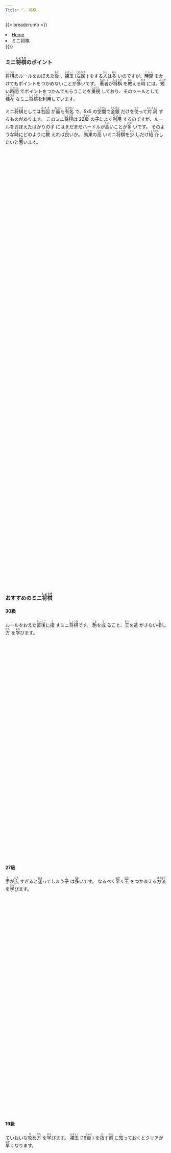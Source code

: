 ```yaml
---
Title: ミニ将棋
---
```

{{< breadcrumb >}}
  <li class="breadcrumb-item"><a href="/shogi-beginners/">Home</a></li>
  <li class="breadcrumb-item active" aria-current="page">ミニ将棋</li>
{{</ breadcrumb >}}
<div class="row pt-3">
  <div class="col-lg-6">
    <h3>ミニ<ruby>将棋<rt>しょうぎ</rt></ruby>のポイント</h3>
    <p><ruby>将棋<rt>しょうぎ</rt></ruby>のルールをおぼえた<ruby>後<rt>あと</rt>
      </ruby>、<ruby>裸玉<rt>らぎょく</rt></ruby> (<ruby>左図<rt>ひだりず</rt>
      </ruby>) をする<ruby>人<rt>ひと</rt></ruby>は<ruby>多<rt>おお</rt>
      </ruby>いのですが、<ruby>時間<rt>じかん</rt>
      </ruby>をかけてもポイントをつかめないことが<ruby>多<rt>おお</rt></ruby>いです。
      <ruby>著者<rt>ちょしゃ</rt></ruby>が<ruby>将棋<rt>しょうぎ</rt>
      </ruby>を<ruby>教<rt>おし</rt></ruby>える<ruby>時<rt>とき</rt>
      </ruby>には、<ruby>短<rt>みじか</rt></ruby>い<ruby>時間<rt>じかん</rt>
      </ruby>でポイントをつかんでもらうことを<ruby>重視<rt>じゅうし</rt>
      </ruby>しており、そのツールとして<ruby>様々<rt>さまざま</rt>
      </ruby>なミニ<ruby>将棋<rt>しょうぎ</rt></ruby>を<ruby>利用<rt>りよう</rt></ruby>しています。
    </p>
    <p>ミニ<ruby>将棋<rt>しょうぎ</rt></ruby>としては<ruby>右図<rt>みぎず</rt>
      </ruby>が<ruby>最<rt>もっと</rt></ruby>も<ruby>有名<rt>ゆうめい</rt>
      </ruby>で、5x5 の<ruby>空間<rt>くうかん</rt></ruby>で<ruby>金銀<rt>きんぎん</rt>
      </ruby>だけを<ruby>使<rt>つか</rt></ruby>って<ruby>対局<rt>たいきょく</rt>
      </ruby>するものがあります。
      このミニ<ruby>将棋<rt>しょうぎ</rt></ruby>は 22<ruby>級<rt>きゅう</rt>
      </ruby>の<ruby>子<rt>こ</rt></ruby>によく<ruby>利用<rt>りよう</rt>
      </ruby>するのですが、ルールをおぼえたばかりの<ruby>子<rt>こ</rt>
      </ruby>にはまだまだハードルが<ruby>高<rt>たか</rt></ruby>いことが<ruby>多<rt>おお</rt>
      </ruby>いです。
      そのような<ruby>時<rt>とき</rt></ruby>にどのように<ruby>教<rt>おし</rt>
      </ruby>えれば<ruby>良<rt>よ</rt></ruby>いか。
      <ruby>効果<rt>こうか</rt></ruby>の<ruby>高<rt>たか</rt>
      </ruby>いミニ<ruby>将棋<rt>しょうぎ</rt></ruby>を<ruby>少<rt>すこ</rt>
      </ruby>しだけ<ruby>紹介<rt>しょうかい</rt></ruby>したいと<ruby>思<rt>おも</rt></ruby>います。
    </p>
  </div>
  <div class="col p-1">
    <div class="col" tabindex="-1">
      <script id="summary1-kif" type="text/plain">
上手：上手
下手：下手
上手の持駒：なし
  ９ ８ ７ ６ ５ ４ ３ ２ １
+---------------------------+
| ・ ・ ・ ・v玉 ・ ・ ・ ・|一
| ・ ・ ・ ・ ・ ・ ・ ・ ・|二
| ・ ・ ・ ・ ・ ・ ・ ・ ・|三
| ・ ・ ・ ・ ・ ・ ・ ・ ・|四
| ・ ・ ・ ・ ・ ・ ・ ・ ・|五
| ・ ・ ・ ・ ・ ・ ・ ・ ・|六
| 歩 歩 歩 歩 歩 歩 歩 歩 歩|七
| ・ 角 ・ ・ ・ ・ ・ 飛 ・|八
| 香 桂 銀 金 玉 金 銀 桂 香|九
+---------------------------+
下手の持駒：なし
      </script>
      <svg id="summary1" xmlns="http://www.w3.org/2000/svg" viewBox="0,0,400,540"></svg>
    </div>
  </div>
  <div class="col p-1">
    <div class="col" tabindex="-1">
      <script id="summary2-kif" type="text/plain">
上手：上手
下手：下手
上手の持駒：なし
  ９ ８ ７ ６ ５ ４ ３ ２ １
+---------------------------+
| ・ ・ ・ ・ ・ ・ ・ ・ ・|一
| ・ ・ ・ ・ ・ ・ ・ ・ ・|二
| ・ ・v銀v金v玉v金v銀 ・ ・|三
| ・ ・ ・ ・ ・ ・ ・ ・ ・|四
| ・ ・ ・ ・ ・ ・ ・ ・ ・|五
| ・ ・ ・ ・ ・ ・ ・ ・ ・|六
| ・ ・ 銀 金 玉 金 銀 ・ ・|七
| ・ ・ ・ ・ ・ ・ ・ ・ ・|八
| ・ ・ ・ ・ ・ ・ ・ ・ ・|九
+---------------------------+
下手の持駒：なし
      </script>
      <svg id="summary2" xmlns="http://www.w3.org/2000/svg" viewBox="0,0,400,540"></svg>
    </div>
  </div>
</div>
<div>
  <h3 class="pt-4">おすすめのミニ<ruby>将棋<rt>しょうぎ</rt></ruby></h3>
  <div class="row">
    <div class="col-md">
      <div class="row">
        <div class="col pb-3" tabindex="-1">
          <h4>30級</h4>
          <p>ルールをおえた<ruby>直後<rt>ちょくご</rt></ruby>に<ruby>指<rt>さ</rt>
            </ruby>すミニ<ruby>将棋<rt>しょうぎ</rt></ruby>です。
            <ruby>駒<rt>こま</rt></ruby>を<ruby>成<rt>な</rt>
            </ruby>ること、<ruby>王<rt>おう</rt></ruby>を<ruby>逃<rt>に</rt>
            </ruby>がさない<ruby>指<rt>さ</rt></ruby>し<ruby>方<rt>かた</rt>
            </ruby>を<ruby>学<rt>まな</rt></ruby>びます。
          </p>
          <script id="30kyu-kif" type="text/plain">
上手：上手
下手：下手
上手の持駒：なし
  ９ ８ ７ ６ ５ ４ ３ ２ １
+---------------------------+
| ・ ・ ・ ・v玉 ・ ・ ・ ・|一
| ・ ・ ・ ・ ・ ・ ・ ・ ・|二
| ・ ・ ・ ・ ・ ・ ・ ・ ・|三
| 歩 歩 歩 歩 歩 歩 歩 歩 歩|四
| ・ ・ ・ ・ ・ ・ ・ ・ ・|五
| ・ ・ ・ ・ ・ ・ ・ ・ ・|六
| ・ ・ ・ ・ ・ ・ ・ ・ ・|七
| ・ ・ ・ ・ ・ ・ ・ ・ ・|八
| ・ ・ ・ ・ 玉 ・ ・ ・ ・|九
+---------------------------+
下手の持駒：なし
          </script>
          <svg id="30kyu" xmlns="http://www.w3.org/2000/svg" viewBox="0,0,400,540"></svg>
        </div>
        <div class="col pb-3" tabindex="-1">
          <h4>27級</h4>
          <p><ruby>手<rt>て</rt></ruby>が<ruby>広<rt>ひろ</rt>
            </ruby>すぎると<ruby>迷<rt>まよ</rt></ruby>ってしまう<ruby>子<rt>こ</rt>
            </ruby>は<ruby>多<rt>おお</rt></ruby>いです。
            なるべく<ruby>早<rt>はや</rt></ruby>く<ruby>王<rt>おう</rt>
            </ruby>をつかまえる<ruby>方法<rt>ほうほう</rt>
            </ruby>を<ruby>学<rt>まな</rt></ruby>びます。
          </p>
          <script id="27kyu-kif" type="text/plain">
上手：上手
下手：下手
上手の持駒：なし
  ９ ８ ７ ６ ５ ４ ３ ２ １
+---------------------------+
| ・ ・ ・ ・v玉 ・ ・ ・ ・|一
| ・ ・ ・ ・ ・ ・ ・ ・ ・|二
| ・ ・ ・ ・ ・ ・ ・ ・ ・|三
| ・ ・ ・ ・ ・ ・ ・ ・ ・|四
| ・ ・ ・ ・ ・ ・ ・ ・ ・|五
| ・ ・ ・ ・ ・ ・ ・ ・ ・|六
| ・ ・ ・ ・ ・ ・ ・ ・ ・|七
| ・ ・ ・ ・ ・ ・ ・ ・ ・|八
| ・ ・ 飛 角 玉 角 飛 ・ ・|九
+---------------------------+
下手の持駒：なし
          </script>
          <svg id="27kyu" xmlns="http://www.w3.org/2000/svg" viewBox="0,0,400,540"></svg>
        </div>
      </div>
    </div>
  </div>
  <div class="col-md">
    <div class="row">
      <div class="col pb-3" tabindex="-1">
        <h4>19級</h4>
        <p>ていねいな<ruby>攻<rt>せ</rt></ruby>め<ruby>方<rt>かた</rt>
          </ruby>を<ruby>学<rt>まな</rt></ruby>びます。
          <ruby>裸玉<rt>らぎょく</rt></ruby> (16<ruby>級<rt>きゅう</rt>
          </ruby>) を<ruby>指<rt>さ</rt></ruby>す<ruby>前<rt>まえ</rt>
          </ruby>に<ruby>知<rt>し</rt></ruby>っておくとクリアが<ruby>早<rt>はや</rt></ruby>くなります。
        </p>
        <script id="19kyu-kif" type="text/plain">
上手：上手
下手：下手
上手の持駒：なし
  ９ ８ ７ ６ ５ ４ ３ ２ １
+---------------------------+
| ・ ・ ・ ・v玉 ・ ・ ・ ・|一
| ・ ・ ・ ・ ・ ・ ・ ・ ・|二
| ・ ・ ・v歩v歩v歩 ・ ・ ・|三
| ・ ・ ・ ・ ・ ・ ・ ・ ・|四
| ・ ・ ・ ・ ・ ・ ・ ・ ・|五
| ・ ・ ・ ・ ・ ・ ・ ・ ・|六
| ・ ・ ・ 歩 歩 歩 ・ ・ ・|七
| ・ ・ ・ ・ 飛 ・ ・ ・ ・|八
| ・ ・ ・ 銀 玉 銀 ・ ・ ・|九
+---------------------------+
下手の持駒：なし
        </script>
        <svg id="19kyu" xmlns="http://www.w3.org/2000/svg" viewBox="0,0,400,540"></svg>
      </div>
      <div class="col pb-3" tabindex="-1">
        <h4>14級</h4>
        <p><ruby>十枚<rt>じゅうまい</rt></ruby><ruby>落<rt>お</rt>
          </ruby>ち (12<ruby>級<rt>きゅう</rt></ruby>) <ruby>以上<rt>いじょう</rt>
          </ruby>の<ruby>駒<rt>こま</rt></ruby><ruby>落<rt>お</rt>
          </ruby>ちは<ruby>受<rt>う</rt></ruby>けの<ruby>勉強<rt>べんきょう</rt>
          </ruby>が<ruby>多<rt>おお</rt></ruby>くありません。
          <ruby>早<rt>はや</rt></ruby>めに<ruby>歩<rt>ふ</rt>
          </ruby>の<ruby>受<rt>う</rt></ruby>け<ruby>方<rt>かた</rt>
          </ruby>を<ruby>学<rt>まな</rt></ruby>びます。
        </p>
        <script id="14kyu-kif" type="text/plain">
上手：上手
下手：下手
上手の持駒：歩九　
  ９ ８ ７ ６ ５ ４ ３ ２ １
+---------------------------+
| ・ ・ ・ ・v玉 ・ ・ ・ ・|一
| ・ ・ ・ ・ ・ ・ ・ ・ ・|二
| ・ ・ ・ ・ ・ ・ ・ ・ ・|三
| ・ ・ ・ ・ ・ ・ ・ ・ ・|四
| ・ ・ ・ ・ ・ ・ ・ ・ ・|五
| ・ ・ ・ ・ ・ ・ ・ ・ ・|六
| 歩 歩 歩 歩 歩 歩 歩 歩 歩|七
| ・ 角 ・ ・ ・ ・ ・ 飛 ・|八
| 香 桂 銀 金 玉 金 銀 桂 香|九
+---------------------------+
下手の持駒：なし
        </script>
        <svg id="14kyu" xmlns="http://www.w3.org/2000/svg" viewBox="0,0,400,540"></svg>
      </div>
    </div>
  </div>
</div>
<div class="pt-4">
  <h3><ruby>詰将棋<rt>つめしょうぎ</rt></ruby>のおすすめ<ruby>書籍<rt>しょせき</rt></ruby></h3>
  <p><ruby>王<rt>おう</rt></ruby>のつかまえ<ruby>方<rt>かた</rt>
    </ruby>を<ruby>知<rt>し</rt></ruby>るために、<ruby>早<rt>はや</rt>
    </ruby>い<ruby>段階<rt>だんかい</rt></ruby>から1<ruby>手詰<rt>てづめ</rt>
    </ruby>の<ruby>練習<rt>れんしゅう</rt></ruby>をおすすめします。
  </p>
  <div class="row text-center">
    <div class="col-sm">
      <h4><ruby>最初<rt>さいしょ</rt></ruby>のつかみ</h4>
      <div class="pt-3">
        <iframe loading="lazy" style="width:120px;height:240px;" marginwidth="0" marginheight="0" scrolling="no" frameborder="0" src="https://rcm-fe.amazon-adsystem.com/e/cm?ref=qf_sp_asin_til&t=manbossocialt-22&m=amazon&o=9&p=8&l=as1&IS1=1&detail=1&asins=B07921JHPB&linkId=5dbdf830fb53dc0c58b9f538b779b008&bc1=ffffff&amp;lt1=_top&fc1=333333&lc1=0066c0&bg1=ffffff&f=ifr"></iframe>
        <iframe loading="lazy" style="width:120px;height:240px;" marginwidth="0" marginheight="0" scrolling="no" frameborder="0" src="https://rcm-fe.amazon-adsystem.com/e/cm?ref=qf_sp_asin_til&t=manbossocialt-22&m=amazon&o=9&p=8&l=as1&IS1=1&detail=1&asins=4262101533&linkId=a1f8e33617a70bc22e81002a9bf075b0&bc1=ffffff&amp;lt1=_top&fc1=333333&lc1=0066c0&bg1=ffffff&f=ifr"></iframe>
      </div>
    </div>
    <div class="col-sm">
      <h4><ruby>量<rt>りょう</rt></ruby>をこなすとき</h4>
      <div class="pt-3">
        <iframe loading="lazy" style="width:120px;height:240px;" marginwidth="0" marginheight="0" scrolling="no" frameborder="0" src="https://rcm-fe.amazon-adsystem.com/e/cm?ref=qf_sp_asin_til&t=manbossocialt-22&m=amazon&o=9&p=8&l=as1&IS1=1&detail=1&asins=4839933324&linkId=5acca90b66aa19055dd9b858cf346180&bc1=ffffff&amp;lt1=_top&fc1=333333&lc1=0066c0&bg1=ffffff&f=ifr"></iframe>
        <iframe loading="lazy" style="width:120px;height:240px;" marginwidth="0" marginheight="0" scrolling="no" frameborder="0" src="https://rcm-fe.amazon-adsystem.com/e/cm?ref=qf_sp_asin_til&t=manbossocialt-22&m=amazon&o=9&p=8&l=as1&IS1=1&detail=1&asins=B0197NZUG4&linkId=f8daa1b023cf22bec0781939ecaf2c28&bc1=ffffff&amp;lt1=_top&fc1=333333&lc1=0066c0&bg1=ffffff&f=ifr"></iframe>
      </div>
    </div>
    <div class="col-sm">
      <h4><ruby>慣<rt>な</rt></ruby>れてきたとき</h4>
      <div class="pt-3">
        <iframe loading="lazy" style="width:120px;height:240px;" marginwidth="0" marginheight="0" scrolling="no" frameborder="0" src="https://rcm-fe.amazon-adsystem.com/e/cm?ref=qf_sp_asin_til&t=manbossocialt-22&m=amazon&o=9&p=8&l=as1&IS1=1&detail=1&asins=4839971382&linkId=8cb544aaa21b185260e5fe8432359977&bc1=ffffff&amp;lt1=_top&fc1=333333&lc1=0066c0&bg1=ffffff&f=ifr"></iframe>
      </div>
    </div>
  </div>
</div>
<script src="/shogi-beginners/kifu-viewer.js"></script>
{{< script >}}
  ['summary1', 'summary2', '30kyu', '27kyu', '19kyu', '14kyu'].forEach(id => {
    new KifuViewer(document.getElementById(id), { buttons: 'none' })
      .loadString(document.getElementById(id + '-kif').textContent);
  });
{{< /script >}}

